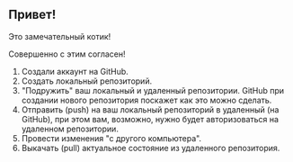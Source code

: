 ## Привет!

Это замечательный котик!

Совершенно с этим согласен!

1. Создали аккаунт на GitHub.
2. Создать локальный репозиторий.
3. "Подружить" ваш локальный и удаленный репозитории. GitHub при создании нового репозитория поскажет как это можно сделать.
4. Отправить (push) на ваш локальный репозиторий в удаленный (на GitHub), при этом вам, возможно, нужно будет авторизоваться на удаленном репозитории.
5. Провести изменения "с другого компьютера".
6. Выкачать (pull) актуальное состояние из удаленного репозитория.

